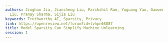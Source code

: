 ```yaml
---
authors: Jinghan Jia, Jiancheng Liu, Parikshit Ram, Yuguang Yao, Gaowen Liu, Yang
  Liu, Pranay Sharma, Sijia Liu
keywords: Truthworthy AI, Sparsity, Privacy
link: https://openreview.net/forum?id=lvhpn6SO87
title: Model Sparsity Can Simplify Machine Unlearning
session: 1
---
```

